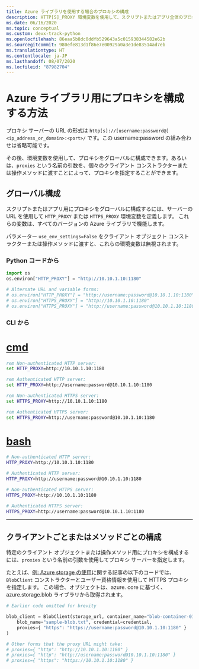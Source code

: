```yaml
---
title: Azure ライブラリを使用する場合のプロキシの構成
description: HTTP[S]_PROXY 環境変数を使用して、スクリプトまたはアプリ全体のプロキシを定義したり、クライアント コンストラクターまたは操作メソッドに対して省略可能な名前付き引数を使用したりします。
ms.date: 06/16/2020
ms.topic: conceptual
ms.custom: devx-track-python
ms.openlocfilehash: 86eaa5b8dc0ddfb529643a5c015938344582e62b
ms.sourcegitcommit: 980efe813d1f86e7e00929a0a3e1de83514ad7eb
ms.translationtype: HT
ms.contentlocale: ja-JP
ms.lasthandoff: 08/07/2020
ms.locfileid: "87982704"
---
```

# <a name="how-to-configure-proxies-for-the-azure-libraries"></a>Azure ライブラリ用にプロキシを構成する方法

プロキシ サーバーの URL の形式は `http[s]://[username:password@]<ip_address_or_domain>:<port>/` です。この username:password の組み合わせは省略可能です。

その後、環境変数を使用して、プロキシをグローバルに構成できます。あるいは、`proxies` という名前の引数を、個々のクライアント コンストラクターまたは操作メソッドに渡すことによって、プロキシを指定することができます。

## <a name="global-configuration"></a>グローバル構成

スクリプトまたはアプリ用にプロキシをグローバルに構成するには、サーバーの URL を使用して `HTTP_PROXY` または `HTTPS_PROXY` 環境変数を定義します。 これらの変数は、すべてのバージョンの Azure ライブラリで機能します。

パラメーター `use_env_settings=False` をクライアント オブジェクト コンストラクターまたは操作メソッドに渡すと、これらの環境変数は無視されます。

### <a name="from-python-code"></a>Python コードから

```python
import os
os.environ["HTTP_PROXY"] = "http://10.10.1.10:1180"

# Alternate URL and variable forms:
# os.environ["HTTP_PROXY"] = "http://username:password@10.10.1.10:1180"
# os.environ["HTTPS_PROXY"] = "http://10.10.1.10:1180"
# os.environ["HTTPS_PROXY"] = "http://username:password@10.10.1.10:1180"
```

### <a name="from-the-cli"></a>CLI から

# <a name="cmd"></a>[cmd](#tab/cmd)

```cmd
rem Non-authenticated HTTP server:
set HTTP_PROXY=http://10.10.1.10:1180

rem Authenticated HTTP server:
set HTTP_PROXY=http://username:password@10.10.1.10:1180

rem Non-authenticated HTTPS server:
set HTTPS_PROXY=http://10.10.1.10:1180

rem Authenticated HTTPS server:
set HTTPS_PROXY=http://username:password@10.10.1.10:1180
```

# <a name="bash"></a>[bash](#tab/bash)

```bash
# Non-authenticated HTTP server:
HTTP_PROXY=http://10.10.1.10:1180

# Authenticated HTTP server:
HTTP_PROXY=http://username:password@10.10.1.10:1180

# Non-authenticated HTTPS server:
HTTPS_PROXY=http://10.10.1.10:1180

# Authenticated HTTPS server:
HTTPS_PROXY=http://username:password@10.10.1.10:1180
```

---

## <a name="per-client-or-per-method-configuration"></a>クライアントごとまたはメソッドごとの構成

特定のクライアント オブジェクトまたは操作メソッド用にプロキシを構成するには、`proxies` という名前の引数を使用してプロキシ サーバーを指定します。

たとえば、[例: Azure storage の使用](azure-sdk-example-storage.md)に関する記事の以下のコードでは、`BlobClient` コンストラクターとユーザー資格情報を使用して HTTPS プロキシを指定します。 この場合、オブジェクトは、azure. core に基づく、azure.storage.blob ライブラリから取得されます。

```python
# Earlier code omitted for brevity

blob_client = BlobClient(storage_url, container_name="blob-container-01",
    blob_name="sample-blob.txt", credential=credential,
    proxies={ "https": "https://username:password@10.10.1.10:1180" }
)

# Other forms that the proxy URL might take:
# proxies={ "http": "http://10.10.1.10:1180" }
# proxies={ "http": "http://username:password@10.10.1.10:1180" }
# proxies={ "https": "https://10.10.1.10:1180" }
```
